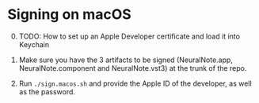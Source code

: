 # Signing on macOS

0. TODO: How to set up an Apple Developer certificate and load it into Keychain

1. Make sure you have the 3 artifacts to be signed (NeuralNote.app, NeuralNote.component and NeuralNote.vst3) at the trunk of the repo.

2. Run `./sign.macos.sh` and provide the Apple ID of the developer, as well as the password.
